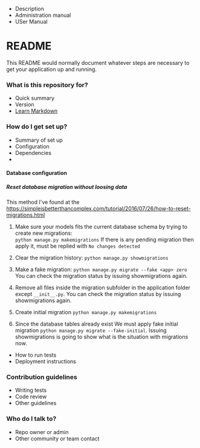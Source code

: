 - Description
- Administration manual
- USer Manual

# README

This README would normally document whatever steps are necessary to get your application up and running.

### What is this repository for?

- Quick summary
- Version
- [Learn Markdown](https://bitbucket.org/tutorials/markdowndemo)

### How do I get set up?

- Summary of set up
- Configuration
- Dependencies
-

#### Database configuration

##### Reset database migration without loosing data

This method I've found at the https://simpleisbetterthancomplex.com/tutorial/2016/07/26/how-to-reset-migrations.html

1.  Make sure your models fits the current database schema by trying to create new migrations:  
    `python manage.py makemigrations`
    If there is any pending migration then apply it, must be replied with `No changes detected`

2.  Clear the migration history:
    `python manage.py showmigrations`

3.  Make a fake migration:
    `python manage.py migrate --fake <app> zero`
    You can check the migration status by issuing showmigrations again.

4.  Remove all files inside the migration subfolder in the application folder except `__init__.py`. You can check the migration status by issuing showmigrations again.

5.  Create initial migration `python manage.py makemigrations`

6.  Since the database tables already exist We must apply fake initial migration `python manage.py migrate --fake-initial`. Issuing showmigrations is going to show what is the situation with migrations now.

- How to run tests
- Deployment instructions

### Contribution guidelines

- Writing tests
- Code review
- Other guidelines

### Who do I talk to?

- Repo owner or admin
- Other community or team contact
